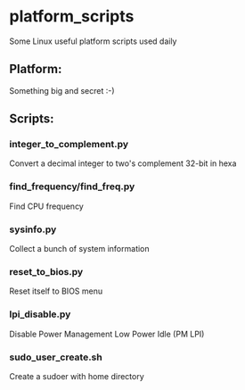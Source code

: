 # platform_scripts
Some Linux useful platform scripts used daily

## Platform:
Something big and secret :-)

## Scripts:
### integer_to_complement.py
Convert a decimal integer to two's complement 32-bit in hexa
### find_frequency/find_freq.py
Find CPU frequency
### sysinfo.py
Collect a bunch of system information
### reset_to_bios.py
Reset itself to BIOS menu
### lpi_disable.py
Disable Power Management Low Power Idle (PM LPI)
### sudo_user_create.sh
Create a sudoer with home directory
